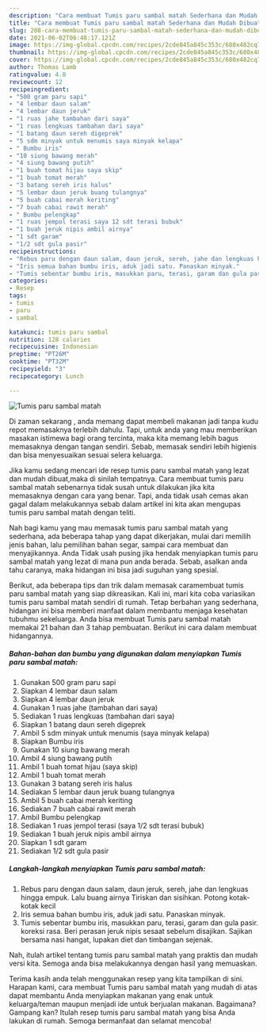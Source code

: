 ```yaml
---
description: "Cara membuat Tumis paru sambal matah Sederhana dan Mudah Dibuat"
title: "Cara membuat Tumis paru sambal matah Sederhana dan Mudah Dibuat"
slug: 208-cara-membuat-tumis-paru-sambal-matah-sederhana-dan-mudah-dibuat
date: 2021-06-02T06:48:17.121Z
image: https://img-global.cpcdn.com/recipes/2cde845a845c353c/680x482cq70/tumis-paru-sambal-matah-foto-resep-utama.jpg
thumbnail: https://img-global.cpcdn.com/recipes/2cde845a845c353c/680x482cq70/tumis-paru-sambal-matah-foto-resep-utama.jpg
cover: https://img-global.cpcdn.com/recipes/2cde845a845c353c/680x482cq70/tumis-paru-sambal-matah-foto-resep-utama.jpg
author: Thomas Lamb
ratingvalue: 4.8
reviewcount: 12
recipeingredient:
- "500 gram paru sapi"
- "4 lembar daun salam"
- "4 lembar daun jeruk"
- "1 ruas jahe tambahan dari saya"
- "1 ruas lengkuas tambahan dari saya"
- "1 batang daun sereh digeprek"
- "5 sdm minyak untuk menumis saya minyak kelapa"
- " Bumbu iris"
- "10 siung bawang merah"
- "4 siung bawang putih"
- "1 buah tomat hijau saya skip"
- "1 buah tomat merah"
- "3 batang sereh iris halus"
- "5 lembar daun jeruk buang tulangnya"
- "5 buah cabai merah keriting"
- "7 buah cabai rawit merah"
- " Bumbu pelengkap"
- "1 ruas jempol terasi saya 12 sdt terasi bubuk"
- "1 buah jeruk nipis ambil airnya"
- "1 sdt garam"
- "1/2 sdt gula pasir"
recipeinstructions:
- "Rebus paru dengan daun salam, daun jeruk, sereh, jahe dan lengkuas hingga empuk. Lalu buang airnya Tiriskan dan sisihkan. Potong kotak-kotak kecil"
- "Iris semua bahan bumbu iris, aduk jadi satu. Panaskan minyak."
- "Tumis sebentar bumbu iris, masukkan paru, terasi, garam dan gula pasir. koreksi rasa. Beri perasan jeruk nipis sesaat sebelum disajikan. Sajikan bersama nasi hangat, lupakan diet dan timbangan sejenak."
categories:
- Resep
tags:
- tumis
- paru
- sambal

katakunci: tumis paru sambal 
nutrition: 128 calories
recipecuisine: Indonesian
preptime: "PT26M"
cooktime: "PT32M"
recipeyield: "3"
recipecategory: Lunch

---
```



![Tumis paru sambal matah](https://img-global.cpcdn.com/recipes/2cde845a845c353c/680x482cq70/tumis-paru-sambal-matah-foto-resep-utama.jpg)

Di zaman  sekarang , anda memang dapat membeli makanan jadi tanpa kudu repot memasaknya terlebih dahulu. Tapi, untuk anda yang mau memberikan masakan istimewa bagi orang tercinta, maka kita memang lebih bagus memasaknya dengan tangan sendiri. Sebab, memasak sendiri lebih higienis dan bisa menyesuaikan sesuai selera keluarga.

Jika kamu sedang mencari ide resep tumis paru sambal matah yang lezat dan mudah dibuat,maka di sinilah tempatnya. Cara membuat tumis paru sambal matah  sebenarnya tidak susah untuk dilakukan jika kita memasaknya dengan cara yang benar. Tapi, anda tidak usah cemas akan gagal dalam melakukannya 
sebab dalam artikel ini kita akan mengupas tumis paru sambal matah dengan teliti.  



Nah bagi kamu yang mau memasak tumis paru sambal matah yang sederhana, ada beberapa tahap yang dapat dikerjakan, mulai dari memilih jenis bahan, lalu pemilihan bahan segar, sampai cara membuat dan menyajikannya. Anda Tidak usah pusing jika hendak menyiapkan tumis paru sambal matah yang lezat di mana pun anda berada. Sebab, asalkan anda  tahu caranya, maka hidangan ini bisa jadi suguhan yang spesial.

Berikut, ada beberapa tips dan trik dalam memasak caramembuat tumis paru sambal matah yang siap dikreasikan. Kali ini, mari kita coba variasikan tumis paru sambal matah sendiri di rumah. Tetap berbahan yang sederhana, hidangan ini bisa memberi manfaat dalam membantu menjaga kesehatan tubuhmu sekeluarga. Anda bisa membuat Tumis paru sambal matah memakai 21 bahan dan 3 tahap pembuatan. Berikut ini cara dalam membuat hidangannya.

<!--inarticleads1-->

##### Bahan-bahan dan bumbu yang digunakan dalam menyiapkan Tumis paru sambal matah:

1. Gunakan 500 gram paru sapi
1. Siapkan 4 lembar daun salam
1. Siapkan 4 lembar daun jeruk
1. Gunakan 1 ruas jahe (tambahan dari saya)
1. Sediakan 1 ruas lengkuas (tambahan dari saya)
1. Siapkan 1 batang daun sereh digeprek
1. Ambil 5 sdm minyak untuk menumis (saya minyak kelapa)
1. Siapkan  Bumbu iris
1. Gunakan 10 siung bawang merah
1. Ambil 4 siung bawang putih
1. Ambil 1 buah tomat hijau (saya skip)
1. Ambil 1 buah tomat merah
1. Gunakan 3 batang sereh iris halus
1. Sediakan 5 lembar daun jeruk buang tulangnya
1. Ambil 5 buah cabai merah keriting
1. Sediakan 7 buah cabai rawit merah
1. Ambil  Bumbu pelengkap
1. Sediakan 1 ruas jempol terasi (saya 1/2 sdt terasi bubuk)
1. Sediakan 1 buah jeruk nipis ambil airnya
1. Siapkan 1 sdt garam
1. Sediakan 1/2 sdt gula pasir




<!--inarticleads2-->

##### Langkah-langkah menyiapkan Tumis paru sambal matah:

1. Rebus paru dengan daun salam, daun jeruk, sereh, jahe dan lengkuas hingga empuk. Lalu buang airnya Tiriskan dan sisihkan. Potong kotak-kotak kecil
1. Iris semua bahan bumbu iris, aduk jadi satu. Panaskan minyak.
1. Tumis sebentar bumbu iris, masukkan paru, terasi, garam dan gula pasir. koreksi rasa. Beri perasan jeruk nipis sesaat sebelum disajikan. Sajikan bersama nasi hangat, lupakan diet dan timbangan sejenak.




Nah, itulah artikel tentang  tumis paru sambal matah  yang praktis dan mudah versi kita. Semoga anda bisa melakukannya dengan hasil yang memuaskan. 

Terima kasih anda telah menggunakan resep yang kita tampilkan di sini. Harapan kami, cara membuat  Tumis paru sambal matah yang mudah di atas dapat membantu Anda menyiapkan makanan yang enak untuk keluarga/teman maupun menjadi ide untuk berjualan makanan. Bagaimana? Gampang kan? Itulah resep tumis paru sambal matah yang bisa Anda lakukan di rumah. Semoga bermanfaat dan selamat mencoba!

